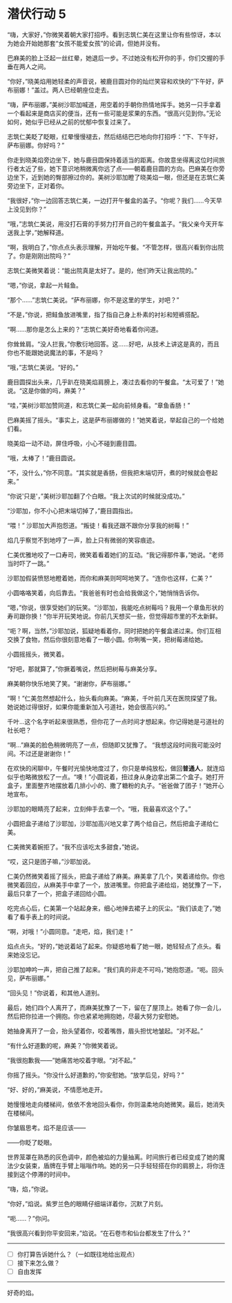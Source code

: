 # 潜伏行动 5

“嗨，大家好，”你微笑着朝大家打招呼。看到志筑仁美在这里让你有些惊讶，本以为她会开始她那套“女孩不能爱女孩”的论调，但她并没有。

巴麻美的脸上泛起一丝红晕，她退后一步。不过她没有松开你的手，你们交握的手垂在两人之间。

“你好，”晓美焰用她轻柔的声音说，被鹿目圆对你的灿烂笑容和欢快的“下午好，萨布丽娜！”盖过。两人已经朝座位走去。

“嗨，萨布丽娜，”美树沙耶加喊道，用空着的手朝你热情地挥手。她另一只手拿着一个看起来是商店买的便当，还有一些可能是浆果的东西。“很高兴见到你。”无论如何，她似乎已经从之前的忧郁中恢复过来了。

志筑仁美眨了眨眼，红晕慢慢褪去，然后结结巴巴地向你打招呼：“下、下午好，萨布丽娜。你好吗？”

你走到晓美焰旁边坐下，她与鹿目圆保持着适当的距离。你故意坐得离这位时间旅行者太近了些，她下意识地稍微离你远了点——朝着鹿目圆的方向。巴麻美在你旁边坐下，近到她的臀部擦过你的。美树沙耶加瞪了晓美焰一眼，但还是在志筑仁美旁边坐下，正对着你。

“我很好，”你一边回答志筑仁美，一边打开午餐盒的盖子。“你呢？我们……今天早上没见到你？”

“哦，”志筑仁美说，用没打石膏的手努力打开自己的午餐盒盖子。“我父亲今天开车送我上学，”她解释道。

“啊，我明白了，”你点点头表示理解，开始吃午餐。“不管怎样，很高兴看到你出院了。你是刚刚出院吗？”

志筑仁美微笑着说：“能出院真是太好了。是的，他们昨天让我出院的。”

“嗯，”你说，拿起一片鲑鱼。

“那个……”志筑仁美说。“萨布丽娜，你不是这里的学生，对吧？”

“不是，”你说，把鲑鱼放进嘴里，指了指自己身上朴素的衬衫和短裤搭配。

“啊……那你是怎么上来的？”志筑仁美好奇地看着你问道。

你耸耸肩。“没人拦我，”你敷衍地回答。这……好吧，从技术上讲这是真的，而且你也不能跟她说魔法的事，不是吗？

“哦，”志筑仁美说。“好的。”

鹿目圆探出头来，几乎趴在晓美焰肩膀上，凑过去看你的午餐盒。“太可爱了！”她说。“这是你做的吗，麻美？”

“哇，”美树沙耶加赞同道，和志筑仁美一起向前倾身看。“章鱼香肠！”

巴麻美摇了摇头。“事实上，这是萨布丽娜做的！”她笑着说，举起自己的一个给她们看。

晓美焰一动不动，屏住呼吸，小心不碰到鹿目圆。

“哦，太棒了！”鹿目圆说。

“不，没什么，”你不同意。“其实就是香肠，但我把末端切开，煮的时候就会卷起来。”

“你说'只是'，”美树沙耶加翻了个白眼。“我上次试的时候就没成功。”

“沙耶加，你不小心把末端切掉了，”鹿目圆指出。

“喂！” 沙耶加大声抱怨道。“叛徒！看我还跟不跟你分享我的树莓！”

焰几乎察觉不到地哼了一声，脸上只有微弱的笑容痕迹。

仁美优雅地咬了一口寿司，微笑着看着她们的互动。“我记得那件事，”她说。“老师当时吓了一跳。”

沙耶加假装愤怒地瞪着她，而你和麻美则呵呵地笑了。“连你也这样，仁美？”

小圆咯咯笑着，向后靠去。“我爸爸有时也会给我做这个，”她悄悄告诉你。

“嗯，”你说，很享受她们的玩笑。“沙耶加，我能吃点树莓吗？我用一个章鱼形状的寿司跟你换！”你半开玩笑地说。你前几天想买一些，但觉得超市里的不太新鲜。

“呃？啊，当然，”沙耶加说，狐疑地看着你，同时把她的午餐盒递过来。你们互相交换了食物，然后你很刻意地看了一眼小圆。你咧嘴一笑，把树莓递给她。

小圆摇摇头，微笑着。

“好吧，那就算了，”你撅着嘴说，然后把树莓与麻美分享。

麻美朝你快乐地笑了笑。“谢谢你，萨布丽娜。”

“啊！”仁美忽然想起什么，抬头看向麻美。“麻美，千叶前几天在医院探望了我。她说她过得很好，如果你能重新加入弓道社，她会很高兴的。”

千叶...这个名字听起来很熟悉，但你花了一点时间才想起来。你记得她是弓道社的社长吧？

“啊...”麻美的脸色稍微明亮了一点，但随即又犹豫了。 “我想这段时间我可能没时间。不过还是谢谢你！”

在欢快的闲聊中，午餐时光愉快地度过了，你只是单纯放松，做回**普通人**，就连焰似乎也略微放松了一点。“噢！”小圆说着，扭过身从身边拿出第二个盒子。她打开盒子，里面整齐地摆放着几排小小的、撒了糖粉的丸子。“爸爸做了团子！”她开心地宣布。

沙耶加的眼睛亮了起来，立刻伸手去拿一个。“哦，我最喜欢这个了。”

小圆把盒子递给了沙耶加，沙耶加高兴地又拿了两个给自己，然后把盒子递给仁美。

仁美微笑着婉拒了。“我不应该吃太多甜食，”她说。

“哎，这只是团子嘛，”沙耶加说。

仁美仍然微笑着摇了摇头，把盒子递给了麻美。麻美拿了几个，笑着递给你。你也微笑着回应，从麻美手中拿了一个，放进嘴里。你把盒子递给焰，她犹豫了一下，最后只拿了一个，把盒子递回给小圆。

吃完点心后，仁美第一个站起身来，细心地掸去裙子上的灰尘。“我们该走了，”她看了看手表上的时间说。

“啊，对哦！”小圆同意。“走吧，焰，我们走！”

焰点点头。“好的，”她说着站了起来。你疑惑地看了她一眼，她轻轻点了点头。看来她没忘记。

沙耶加呻吟一声，把自己推了起来。“我们真的非走不可吗，”她抱怨道。“呃。回头见，萨布丽娜。”

“回头见！”你说着，和其他人道别。

最后，她们四个人离开了，而麻美犹豫了一下，留在了屋顶上。她看了你一会儿，然后把你拉进一个拥抱。你也紧紧地拥抱她，尽最大努力安慰她。

她抽身离开了一会，抬头望着你，咬着嘴唇，眉头担忧地皱起。“对不起。”

“有什么好道歉的呢，麻美？”你微笑着说。

“我很抱歉我——”她痛苦地咬着字眼。“对不起。”

你摇了摇头。“你没什么好道歉的，”你安慰她。“放学后见，好吗？”

“好、好的，”麻美说，不情愿地走开。

她慢慢地走向楼梯间，依依不舍地回头看你，你则温柔地向她微笑。最后，她消失在楼梯间。

你皱眉思考。焰不是应该——

——你眨了眨眼。

世界笼罩在熟悉的灰色调中，颜色被焰的力量抽离。时间旅行者已经变成了她的魔法少女装束，盾牌在手臂上嗡嗡作响。她的另一只手轻轻搭在你的肩膀上，将你连接到这个停滞的时间中。

“嗨，焰，”你说。

“你好，”焰说。紫罗兰色的眼睛仔细端详着你，沉默了片刻。

“呃……？”你问。

“我很高兴看到你平安回来，”焰说。“在石卷市和仙台都发生了什么？”

---

- [ ] 你打算告诉她什么？（一如既往地给出观点）
- [ ] 接下来怎么做？
- [ ] 自由发挥

---

好奇的焰。
